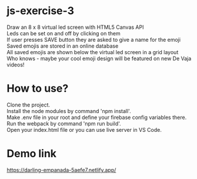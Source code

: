 # js-exercise-3
Draw an 8 x 8 virtual led screen with HTML5 Canvas API </br>
Leds can be set on and off by clicking on them</br>
If user presses SAVE button they are asked to give a name for the emoji</br>
Saved emojis are stored in an online database</br>
All saved emojis are shown below the virtual led screen in a grid layout</br>
Who knows - maybe your cool emoji design will be featured on new De Vaja
videos!

# How to use?
Clone the project.</br>
Install the node modules by command 'npm install'.</br>
Make .env file in your root and define your firebase config variables there.</br>
Run the webpack by command 'npm run build'.</br>
Open your index.html file or you can use live server in VS Code.</br>

# Demo link
https://darling-empanada-5aefe7.netlify.app/
